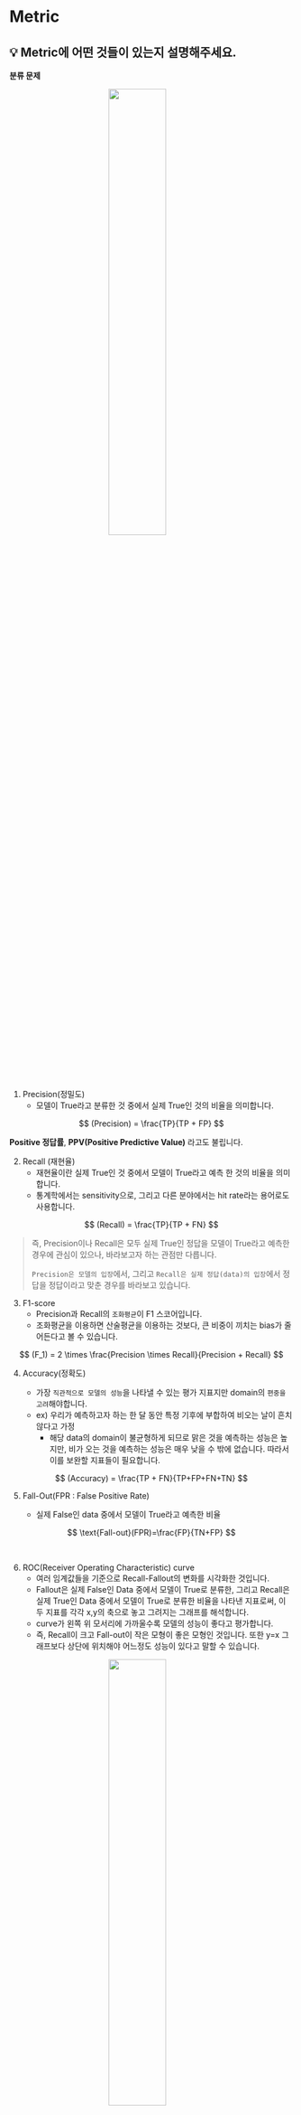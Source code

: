 # Metric

## 💡 Metric에 어떤 것들이 있는지 설명해주세요.

**분류 문제**

<p align="center"><img src="./images/confusion_matrix.png" align="center" style="margin-right: 50;" width="45%"></p>

1. Precision(정밀도)
   - 모델이 True라고 분류한 것 중에서 실제 True인 것의 비율을 의미합니다.

$$
(Precision) = \frac{TP}{TP + FP}
$$

**Positive 정답률**, **PPV(Positive Predictive Value)** 라고도 불립니다.

2. Recall (재현율)
   - 재현율이란 실제 True인 것 중에서 모델이 True라고 예측 한 것의 비율을 의미합니다.
   - 통계학에서는 sensitivity으로, 그리고 다른 분야에서는 hit rate라는 용어로도 사용합니다.

$$
(Recall) = \frac{TP}{TP + FN}
$$

> 즉, Precision이나 Recall은 모두 실제 True인 정답을 모델이 True라고 예측한 경우에 관심이 있으나, 바라보고자 하는 관점만 다릅니다.
>
> `Precision은 모델의 입장`에서, 그리고 `Recall은 실제 정답(data)의 입장`에서 정답을 정답이라고 맞춘 경우를 바라보고 있습니다.

3. F1-score
   - Precision과 Recall의 `조화평균`이 F1 스코어입니다.
   - 조화평균을 이용하면 산술평균을 이용하는 것보다, 큰 비중이 끼치는 bias가 줄어든다고 볼 수 있습니다.

$$
(F_1) = 2 \times \frac{Precision \times Recall}{Precision + Recall}
$$

4. Accuracy(정확도)

   - 가장 `직관적으로 모델의 성능`을 나타낼 수 있는 평가 지표지만 domain의 `편중을 고려`해야합니다.
   - ex) 우리가 예측하고자 하는 한 달 동안 특정 기후에 부합하여 비오는 날이 흔치 않다고 가정
     - 해당 data의 domain이 불균형하게 되므로 맑은 것을 예측하는 성능은 높지만, 비가 오는 것을 예측하는 성능은 매우 낮을 수 밖에 없습니다. 따라서 이를 보완할 지표들이 필요합니다.

$$
(Accuracy) = \frac{TP + FN}{TP+FP+FN+TN}
$$

5. Fall-Out(FPR : False Positive Rate)

   - 실제 False인 data 중에서 모델이 True라고 예측한 비율

$$
\text{Fall-out}(FPR)=\frac{FP}{TN+FP}
$$

   <br>

6. ROC(Receiver Operating Characteristic) curve
   - 여러 임계값들을 기준으로 Recall-Fallout의 변화를 시각화한 것입니다.
   - Fallout은 실제 False인 Data 중에서 모델이 True로 분류한, 그리고 Recall은 실제 True인 Data 중에서 모델이 True로 분류한 비율을 나타낸 지표로써, 이 두 지표를 각각 x,y의 축으로 놓고 그려지는 그래프를 해석합니다.
   - curve가 왼쪽 위 모서리에 가까울수록 모델의 성능이 좋다고 평가합니다.
   - 즉, Recall이 크고 Fall-out이 작은 모형이 좋은 모형인 것입니다. 또한 y=x 그래프보다 상단에 위치해야 어느정도 성능이 있다고 말할 수 있습니다.

<p align="center"><img src="./images/roc_curve.png" align="center" style="margin-right: 50;" width="45%"></p>

7. AUC(Area Under Curve)
   - ROC curve는 그래프이기 때문에 명확한 수치로써 비교하기가 어렵습니다. 따라서 그래프 아래의 면적값을 이용합니다. 이것이 바로 AUC(Area Under Curve)입니다.
   - 최대값은 1이며 좋은 모델(즉, Fall-out에 비해 Recall 값이 클수록) 1에 가까운 값이 나옵니다.

**회귀 문제**

1. MAE

- 예측값과 정답값 사이의 차이의 절대값의 평균을 의미합니다.

$$
MAE = \frac{1}{N} \sum^N_{i=1} |y_i - \acute{y_i}|
$$

2. MSE

- **예측값과 정답값 사이의 차이의 제곱의 평균**을 말하며, MAE와 달리 제곱을 했기 때문에 이상치에 민감합니다.

$$
MSE = \frac{1}{N} \sum^N_{i=1} (y_i - \acute{y_i})^2
$$

3. RMSE

- **MSE에 루트를 씌운 값**을 의미합니다.

$$
RMSE = \sqrt{MSE} = \sqrt{\frac{1}{N} \sum^N_{i=1} (y_i - \acute{y_i})^2}
$$

4. RMSLE

- RMSE와 비슷하나 **예측값과 정답값에 각각 로그를 씌워 계산**합니다.

$$
RMSLE = \sqrt{\frac{1}{N} \sum^N_{i=1} (\log(y_i+1) - \log(\acute{y_i}+1))^2}
$$

6. R Squared

- **분산을 기반으로 예측 성능을 평가하는 지표**를 의미합니다.
- 정답값의 분산 대비 예측값의 분산 비율을 지표로 하며, 1에 가까울수록 정확도가 높습니다.

**추천 시스템의 평가 지표**
추천 시스템의 성능을 평가하는 데에 사용되는 대표적인 방법들을 살펴보았습니다.

1. 개요
   새로 적용한 추천 시스템 혹은 추천 모델의 성능 평가는 어떻게 해야하는가?

   1. `비즈니스 / 서비스 관점`

      - 추천 시스템 적용으로 인해 `매출` 및 `PV 증가` (PV : Page View(방문횟수))
      - 추천 아이템으로 인해 유저의 `CTR` 상승 (CTR : 노출대비 클릭 횟수)

   2. 품질 관점
      - `연관성`(Relevance) : 추천된 아이템이 유저에게 `관련`이 있는가?
      - `다양성`(Diversity) : 추천된 Top-K 아이템에 얼마나 `다양한` 아이템에 추천되는가?
      - `새로움`(Novelty) : 얼마나 `새로운 아이템이 추천`되고 있는가?
      - `참신함`(Serendipity) : 유저가 기대하지 못한 `뜻밖의 아이템`이 추천되는가?
        - 메인 관점은 아님

2. Offline Test

- `새로운 추천 모델을 검증`하기 위해 `가장 우선적으로 수행`되는 단계입니다

  - 유저로부터 수집한 데이터를 `Train/Val/Test`로 나누어 모델의 성능을 `객관적인 지표`로 평가합니다.
  - `보통 offline test에서 좋은 성능을 보여야 online 서빙에 투입되지만, 실제 서비스 상황에서는 다양한 양상을 보입니다 (Serving Bias 존재)`
  - `Serving Bias` : 모델 학습 과정에서는 지표를 통해서 학습이 되지만 서비스가 투입되었을 때는 아웃풋으로 만들어진 결과에 따른 로그를 확인하고 재학습 시킵니다.

- 성능 지표

  - 랭킹 문제 : `Precision@K`, `Recall@K`, `MAP@K`, `nDCG@K`, `Hit Rate`
  - 예측 문제 : `RMSE`, `MAE`

- Precision/Recall @K
  - Precision@K : 우리가 추천한 `K개 아이템 가운데` 실제 유저가 관심있는 아이템의 비율
  - Recall@K : 유저가 관심있는 `전체 아이템 가운데` 우리가 추천한 아이템의 비율
    ex) 우리가 추천한 아이템 개수 : 5(K)
    추천한 아이템 중 유저가 관심있는 아이템 개수 : 2 → `Precision@5 = 2/5`
    유저가 관심있는 아이템의 전체 개수 : 3 → `Recall@5 = 2/3`
- Mean Average Precision(MAP) @K

  - `AP@K`

    - $AP@K = \frac{1}{m} \Sigma_{i=1}^{K}Precision@i$

    - `Precision@1` 부터 `Precision@K` 까지의 평균값
    - Precision@K와 달리, `관련 아이템을 더 높은 순위에 추천`할수록 `점수가 상승함`

  - `MAP@K`
    - $MAP@K = \frac{1}{|U|}\Sigma_{u=1}^{|U|}(AP@K)_u$
    - 모든 유저에 대한 Average Precision 값의 평균

- Normalized Discounted Cumulative Gain(NDCG)

  - 추천 시스템에 가장 많이 사용 되는 지표 중 하나, 원래는 `검색(Information Retrieval)에서 등장한 지표`
  - Precision@K, MAP@K와 마찬가지로 `Top K 리스트를 만들고` `유저가 선호하는 아이템을 비교`하여 값을 구현
  - MAP@K와 마찬가지로 `추천의 순서에 가중치를 더 많이 두어` 성능을 평가하며 `1에 가까울수록 좋음`
  - MAP와 달리, 연관성을 이진(binary) 값이 아닌 `수치로도 사용 할 수 있기 때문에` 유저에게 얼마나 더 관련 있는 아이템을 상위로 노출시키는지 알 수 있음.

  - nDCG Formula

    1. `Cumulative Gain` : 상위 K개 아이템에대하여 관련도를 합한 것 순서에 따라 Discount하지 않고 동일하게 더한 값

       - $CG_K = \Sigma_{i=1}^Krel_i$

    2. `Ideal DCG` : 이상적인 추천이 일어났을 때의 DCG값 가능한 DCG 값 중에 제일 크다

       - $IDCG = \Sigma_{i=1}^{K}\frac{rel^{opt}_i}{log_2(i+1)}$

    3. `Discounted Cumulative Gain` : 순서에 따라 Cumulative Gain을 Discount함

       - $DCG_K = \Sigma_{i=1}^K\frac{rel_i}{log_2(i+1)}$

    4. `Normalized DCG` : 추천 결과에 따라 구해진 DCG를 IDCG로 나눈 값
       - $NDCG = \frac{DCG}{IDCG}$

    - **추천 순서까지 고려했을때**의 이상적인 추천에 대한 추천 결과의 비율

- NDCG 예제
  NDCG@5 구하기

  - Ideal Order : [C(3), A(3), B(2), E(2), D(1)]
  - `→ Relevance의 내림차순으로 정렬하여 추천 하는 것이 이상적`입니다
  - Recommend Order : [E, A, C, D, B]

  - $DCG@5 = \frac{2}{log_2(1+1)} +\frac{3}{log_2(2+1)}+\frac{3}{log_2(3+1)}+\frac{1}{log_2(4+1)}+\frac{2}{log_2(5+1)}=6.64$

  - $IDCG@5=\frac{3}{log_2(1+1)} + \frac{3}{log_2(2+1)} + \frac{2}{log_2(3+1)} + \frac{2}{log_2(4+1)} + \frac{1}{log_2(5+1)} = 7.14$

  - $NDCG@5 = \frac{DCG}{IDCG} = \frac{6.64}{7.14} = 0.93$

3. Online Test
   Online A/B Test란?

- Offline Test에서 검증된 가설이나 모델을 이용해 실제 추천 결과를 서빙하는 단계
  <p align="center"><img src="./images/online_test.png" align="center" style="margin-right: 50;" width="45%"></p>

  - 추천 시스템 변경 전후의 성능을 비교하는 것이 아니라, `동시에 대조군(A)과 실험군(B)의 성능을 평가` (대조군과 실험군의 환경은 최대한 동일해야함)
  - 실제 서비스를 통해 얻어지는 결과를 통해 최종 의사결정이 이루어짐

- 대부분 현업에서 의사결정에 사용하는 최종 지표는 모델 성능이 아닌 매출, CTR 등의 비즈니스/서비스 지표

## 📑 꼬리질문

### 사용한 Metric과 Metric 선정 이유를 설명해주세요

- 부스트캠프 AI Tech의 최종 프로젝트에 적용한 커피 추천 시스템에는 `Contents-Based Filtering` 모델과, `Collaborative Filtering` 모델을 활용했습니다.

  - Contents-Based Filtering에 사용한 Metric은 Euclidian Distance와 Entropy-Diversity입니다.
    - `Euclidian Distance`는 추천된 아이템과 사용자가 실제 선호하는 아이템 간의 거리를 줄이기 위해서 사용했습니다.
      - `Manhattan Distance`를 사용하지 않은 이유는 큰 차이에 더 민감하게 Loss를 적용하기 위함입니다.
    - `Entropy-Diversity`는 추천의 다양성까지 고려하기 위해 사용했습니다.
  - Collaborative Filtering에 사용한 Metric은 Precision@k 입니다.
    - `Precision@k`는 모델 추천 결과에서 사용자가 선호하는 제품을 최대한 추천해주기 위해 사용하였습니다.
      - `Recall@k`를 사용하지 않은 이유는 interaction 개수가 매우 적은 유저들이 많이 존재했기 때문에 적절하게 사용하지 못한다고 판단했습니다.
      - `CG(Cumulative Gain)` 기반의 메트릭을 사용하지 않은 이유는 적절한 relevance score를 부여하기 어렵기 때문이며, 추천의 순서가 중요하지 않았기 때문입니다.

- 전력연구원에서 수행한 전력 데이터 이상치 탐지 및 결측치 보정에 대한 연구에 활용한 Metric은 RMSE입니다.

  - `RMSE`는 오차의 제곱을 평균한 값의 제곱근이기 때문에 MAE, MedAE 등을 사용할 때보다 더 큰 오차에 민감하게 반응하는 특성이 있어 사용하였습니다.

- **Movie Recommendation**
  사용자의 영화 시청 이력 데이터를 바탕으로 사용자가 다음에 시청할 영화 및 좋아할 영화를 예측

  - 랭킹 문제에서 Offline Test의 성능지표로 사용되는 Recall@K를 Metric으로 사용했습니다.
  - Recall@K: 유저가 관심있는 전체 아이템 가운데 우리가 추천한 아이템의 비율

- **Book Rating Prediction**
  사용자의 책 평점 데이터를 바탕으로 사용자가 어떤 책을 더 선호할지 예측하는 태스크입니다.

  $$
  RMSE = \sqrt{\frac{1}{N}\Sigma}^N_{i=1}(y_i-\hat{y_i})^2
  $$

  - 평점 예측에서 자주 사용되는 지표 중 하나인 **RMSE (Root Mean Square Error)**를 사용
  - 사용자가 그동안 읽은 책에 부여한 평점 데이터를 사용해서 새로운 책을 추천했을 때 어느 정도의 평점을 부여할지 예측하는 **회귀**문제로 봤기 때문에 RMSE를 사용

<br>

## 🐍 꼬꼬무

### 왜 F1 Score를 사용하는가?

불균형 데이터 분류 문제에서 각 클래스의 샘플 수가 `불균형한 상황`에서는 Accuracy가 좋은 Metric이 아니기 때문에
Recall과 Precision 지표의 조화평균치를 통하여 조금 더 정확하게 모델의 예측 성능을 평가할 수 있습니다.

<br>

## 📚 Reference

[티스토리 - 갈아먹는 추천 알고리즘[6] 추천 엔진 성능 지표](https://yeomko.tistory.com/32)

[티스토리 - 회귀/분류시 알맞은 metric과 그에 대한 설명](https://mole-starseeker.tistory.com/30)

[티스토리 - 분류 성능 평가 지표](https://sumniya.tistory.com/26)

[벨로그 - 추천시스템의 평가 지표](https://velog.io/@zsmalla/%EC%B6%94%EC%B2%9C%EC%8B%9C%EC%8A%A4%ED%85%9C%EC%9D%98-%ED%8F%89%EA%B0%80-%EC%A7%80%ED%91%9C)
